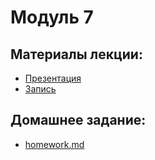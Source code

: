 # Модуль 7

## Материалы лекции:
* [Презентация](https://edu.tinkoff.ru/course/164/unit/5002/view)
* [Запись]()

## Домашнее задание:
* [homework.md](homework/homework.md)